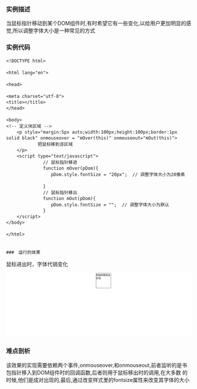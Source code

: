 ### 实例描述

当鼠标指针移动到某个DOM组件时,有时希望它有一些变化,以给用户更加明显的感觉,所以调整字体大小是一种常见的方式

### 实例代码

	<!DOCTYPE html>
	
	<html lang="en">
	
	<head>
	
	<meta charset="utf-8">
	<title></title>
	</head>
	
	<body>
	<!-- 定义块区域 -->
		<p style="margin:5px auto;width:100px;height:100px;border:1px solid black" onmouseover = "mOver(this)" onmouseout="mOut(this)">
				把鼠标移到该区域
		</p>
		<script type="text/javascript">
			      // 鼠标指针移进
			      function mOver(pDom){
			      	 pDom.style.fontSize = "20px";  // 调整字体大小为20像素
	
			      }
			      // 鼠标指针移出
			      function mOut(pDom){
			      	 pDom.style.fontSize = "";  // 调整字体大小为默认
			      }
		</script>
	</body>
	
	</html>
	
	
	###　运行的效果

鼠标进出时，字体代销变化

![](img/鼠标进出时字体大小.gif)

### 难点剖析

该效果的实现需要依赖两个事件,onmouseover,和onmouseout,前者监听的是书包指针移入到DOM组件时的回调函数,后者则用于鼠标移出时的调用,在大多数 的时候,他们是成对出现的,最后,通过改变样式里的fontsize属性来改变其字体的大小

